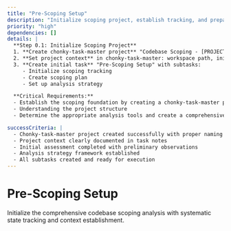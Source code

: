 ```yaml
---
title: "Pre-Scoping Setup"
description: "Initialize scoping project, establish tracking, and prepare analysis strategy"
priority: "high"
dependencies: []
details: |
  **Step 0.1: Initialize Scoping Project**
  1. **Create chonky-task-master project** "Codebase Scoping - [PROJECT_NAME]"
  2. **Set project context** in chonky-task-master: workspace path, initial assessment
  3. **Create initial task** "Pre-Scoping Setup" with subtasks:
     - Initialize scoping tracking
     - Create scoping plan
     - Set up analysis strategy

  **Critical Requirements:**
  - Establish the scoping foundation by creating a chonky-task-master project
  - Understanding the project structure
  - Determine the appropriate analysis tools and create a comprehensive scoping strategy

successCriteria: |
  - Chonky-task-master project created successfully with proper naming
  - Project context clearly documented in task notes
  - Initial assessment completed with preliminary observations
  - Analysis strategy framework established
  - All subtasks created and ready for execution
---
```


# Pre-Scoping Setup

Initialize the comprehensive codebase scoping analysis with systematic state tracking and context establishment.
